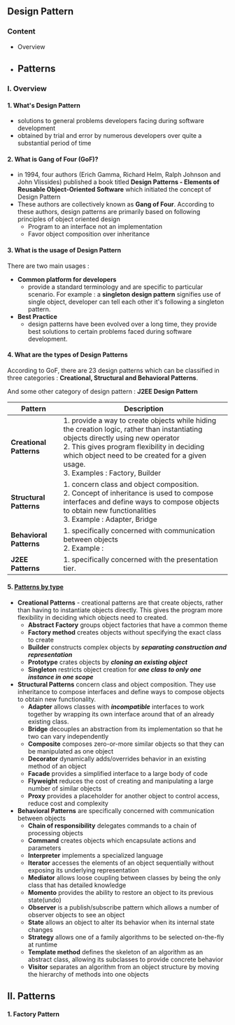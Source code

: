 ## Design Pattern

### Content

- Overview
- Patterns
  - 

### I. Overview

#### 1. What's Design Pattern

- solutions to general problems developers facing during software development
- obtained by trial and error by numerous developers over quite a substantial period of time

#### 2. What is Gang of Four (GoF)?

- in 1994, four authors (Erich Gamma, Richard Helm, Ralph Johnson and John Vlissides) published a book titled **Design Patterns - Elements of Reusable Object-Oriented Software** which initiated the concept of Design Pattern
- These authors are collectively known as **Gang of Four**. According to these authors, design patterns are primarily based on following principles of object oriented design
  - Program to an interface not an implementation
  - Favor object composition over inheritance

#### 3. What is the usage of Design Pattern

There are two main usages : 

- **Common platform for developers**
  - provide a standard terminology and are specific to particular scenario. For example : a **singleton design pattern** signifies use of single object, developer can tell each other it's following a singleton pattern.
- **Best Practice**
  - design patterns have been evolved over a long time, they provide best solutions to certain problems faced during software development.

#### 4. What are the types of Design Patterns

According to GoF, there are 23 design patterns which can be classified in three categories : **Creational, Structural and Behavioral Patterns**. 

And some other category of design pattern : **J2EE Design Pattern**

| Pattern                  | Description                                                  |
| ------------------------ | ------------------------------------------------------------ |
| **Creational Patterns**  | 1. provide a way to create objects while hiding the creation logic, rather than instantiating objects directly using new operator<br/>2. This gives program flexibility in deciding which object need to be created for a given usage.<br/>3. Examples :   Factory, Builder |
| **Structural Patterns**  | 1. concern class and object composition.<br/>2. Concept of inheritance is used to compose interfaces and define ways to compose objects to obtain new functionalities<br/>3. Example : Adapter, Bridge |
| **Behavioral  Patterns** | 1. specifically concerned with communication between objects<br/>2. Example : |
| **J2EE Patterns**        | 1. specifically concerned with the presentation tier.        |



#### 5. [Patterns by type](https://en.wikipedia.org/wiki/Design_Patterns)

- **Creational Patterns** - creational patterns are that create objects, rather than having to instantiate objects directly. This gives the program more flexibility in deciding which objects need to created.
  - **Abstract Factory** groups object factories that have a common theme
  - **Factory  method** creates objects without specifying the exact class to create
  - **Builder** constructs complex objects by ***separating construction and representation***
  - **Prototype** crates objects by ***cloning an existing object***
  - **Singleton** restricts object creation for ***one class to only one instance in one scope***
- **Structural Patterns** concern class and object composition. They use inheritance to compose interfaces and define ways to compose objects to obtain new functionality.
  - **Adapter** allows classes with ***incompatible*** interfaces to work together by wrapping its own interface around that of an already existing class.
  - **Bridge** decouples an abstraction from its implementation so that he two can vary independently
  - **Composite** composes zero-or-more similar objects so that they can be manipulated as one object
  - **Decorator** dynamically adds/overrides behavior in an existing method of an object
  - **Facade** provides a simplified interface to a large body of code
  - **Flyweight** reduces the cost of creating and manipulating a large number of similar objects
  - **Proxy** provides a placeholder for another object to control access, reduce cost and complexity
- **Behavioral Patterns** are specifically concerned with communication between objects
  - **Chain of responsibility** delegates commands to a chain of processing objects
  - **Command** creates objects which encapsulate actions and parameters
  - **Interpreter** implements a specialized language
  - **Iterator** accesses the elements of an object sequentially without exposing its underlying representation
  - **Mediator** allows loose coupling between classes by being the only class that has detailed knowledge
  - **Momento** provides the ability to restore an object to its previous state(undo)
  - **Observer** is a publish/subscribe pattern which allows a number of observer objects to see an object
  - **State** allows an object to alter its behavior when its internal state changes
  - **Strategy** allows one of a family algorithms to be selected on-the-fly at runtime
  - **Template method** defines the skeleton of an algorithm as an abstract class, allowing its subclasses to provide concrete behavior
  - **Visitor** separates an algorithm from an object structure by moving the hierarchy of methods into one objects

## II. Patterns

#### 1. Factory Pattern
![]()



